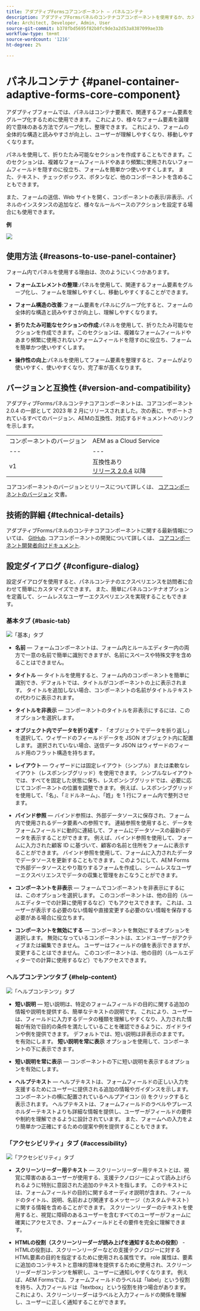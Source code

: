 ```yaml
---
title: アダプティブFormsコアコンポーネント — パネルコンテナ
description: アダプティブFormsパネルのコンテナコアコンポーネントを使用するか、カスタマイズします。
role: Architect, Developer, Admin, User
source-git-commit: b378fbd5695f82b8fc9de3a2d53a8387099ae33b
workflow-type: tm+mt
source-wordcount: '1216'
ht-degree: 2%

---
```



# パネルコンテナ {#panel-container-adaptive-forms-core-component}

アダプティブフォームでは、パネルはコンテナ要素で、関連するフォーム要素をグループ化するために使用できます。 これにより、様々なフォーム要素を論理的で意味のある方法でグループ化し、整理できます。 これにより、フォームの全体的な構造と読みやすさが向上し、ユーザーが理解しやすくなり、移動しやすくなります。

パネルを使用して、折りたたみ可能なセクションを作成することもできます。このセクションは、複雑なフォームフィールドやあまり頻繁に使用されないフォームフィールドを隠すのに役立ち、フォームを簡単かつ使いやすくします。 また、テキスト、チェックボックス、ボタンなど、他のコンポーネントを含めることもできます。

また、フォームの送信、Web サイトを開く、コンポーネントの表示/非表示、パネルのインスタンスの追加など、様々なルールベースのアクションを設定する場合にも使用できます。

**例**

![](/help/adaptive-forms/assets/panel-container.png)

## 使用方法 {#reasons-to-use-panel-container}

フォーム内でパネルを使用する理由は、次のようにいくつかあります。

* **フォームエレメントの整理**:パネルを使用して、関連するフォーム要素をグループ化し、フォームを理解しやすくし、移動しやすくすることができます。

* **フォーム構造の改善**:フォーム要素をパネルにグループ化すると、フォームの全体的な構造と読みやすさが向上し、理解しやすくなります。

* **折りたたみ可能なセクションの作成**:パネルを使用して、折りたたみ可能なセクションを作成できます。このセクションは、複雑なフォームフィールドやあまり頻繁に使用されないフォームフィールドを隠すのに役立ち、フォームを簡単かつ使いやすくします。

* **操作性の向上**:パネルを使用してフォーム要素を整理すると、フォームがより使いやすく、使いやすくなり、完了率が高くなります。

## バージョンと互換性 {#version-and-compatibility}

アダプティブFormsパネルコンテナコアコンポーネントは、コアコンポーネント 2.0.4 の一部として 2023 年 2 月にリリースされました。次の表に、サポートされているすべてのバージョン、AEMの互換性、対応するドキュメントへのリンクを示します。

|  |  |
|---|---|
| コンポーネントのバージョン | AEM as a Cloud Service |
| --- | --- |
| v1 | 互換性あり<br>[リリース 2.0.4](/help/versions.md) 以降 | 互換性あり | 互換性あり |

コアコンポーネントのバージョンとリリースについて詳しくは、 [コアコンポーネントのバージョン](/help/versions.md) 文書。

<!-- ## Sample Component Output {#sample-component-output}

To experience the Accordion Component as well as see examples of its configuration options as well as HTML and JSON output, visit the [Component Library](https://adobe.com/go/aem_cmp_library_accordion). -->

## 技術的詳細 {#technical-details}

アダプティブFormsパネルのコンテナコアコンポーネントに関する最新情報については、 [GitHub](https://github.com/adobe/aem-core-forms-components/tree/master/ui.af.apps/src/main/content/jcr_root/apps/core/fd/components/form/panelcontainer/v1/panelcontainer). コアコンポーネントの開発について詳しくは、 [コアコンポーネント開発者向けドキュメント](/help/developing/overview.md).

## 設定ダイアログ {#configure-dialog}

設定ダイアログを使用すると、パネルコンテナのエクスペリエンスを訪問者に合わせて簡単にカスタマイズできます。 また、簡単にパネルコンテナオプションを定義して、シームレスなユーザーエクスペリエンスを実現することもできます。

### 基本タブ {#basic-tab}

![「基本」タブ](/help/adaptive-forms/assets/panelcontainer_basictab.png)

* **名前**  — フォームコンポーネントは、フォーム内とルールエディター内の両方で一意の名前で簡単に識別できますが、名前にスペースや特殊文字を含めることはできません。

* **タイトル**  — タイトルを使用すると、フォーム内のコンポーネントを簡単に識別でき、デフォルトでは、タイトルがコンポーネントの上に表示されます。 タイトルを追加しない場合、コンポーネントの名前がタイトルテキストの代わりに表示されます。

* **タイトルを非表示**  — コンポーネントのタイトルを非表示にするには、このオプションを選択します。

* **オブジェクト内でデータを折り返す** - 「オブジェクトでデータを折り返し」を選択して、ウィザードのフィールドデータを JSON オブジェクト内に配置します。 選択されていない場合、送信データ JSON はウィザードのフィールド用のフラット構造を持ちます。

* **レイアウト**  — ウィザードには固定レイアウト（シンプル）または柔軟なレイアウト（レスポンシブグリッド）を使用できます。 シンプルなレイアウトでは、すべてを固定した状態に保ち、レスポンシブグリッドでは、必要に応じてコンポーネントの位置を調整できます。 例えば、レスポンシブグリッドを使用して、「名」、「ミドルネーム」、「姓」を 1 行にフォーム内で整列させます。

* **バインド参照**  — バインド参照は、外部データソースに保存され、フォーム内で使用されるデータ要素への参照です。 連結参照を使用すると、データをフォームフィールドに動的に連結して、フォームにデータソースの最新のデータを表示することができます。 例えば、バインド参照を使用して、フォームに入力された顧客 ID に基づいて、顧客の名前と住所をフォームに表示することができます。 バインド参照を使用して、フォームに入力されたデータでデータソースを更新することもできます。 このようにして、AEM Formsで外部データソースとやり取りするフォームを作成し、シームレスなユーザーエクスペリエンスでデータの収集と管理をおこなうことができます。
* **コンポーネントを非表示**  — フォームでコンポーネントを非表示にするには、このオプションを選択します。 このコンポーネントは、他の目的（ルールエディターでの計算に使用するなど）でもアクセスできます。 これは、ユーザーが表示する必要のない情報や直接変更する必要のない情報を保存する必要がある場合に役立ちます。
* **コンポーネントを無効にする**  — コンポーネントを無効にするオプションを選択します。 無効になっているコンポーネントは、エンドユーザーがアクティブまたは編集できません。 ユーザーはフィールドの値を表示できますが、変更することはできません。 このコンポーネントは、他の目的（ルールエディターでの計算に使用するなど）でもアクセスできます。

### ヘルプコンテンツタブ {#help-content}

![「ヘルプコンテンツ」タブ](/help/adaptive-forms/assets/panelcontainer_helptab.png)

* **短い説明**  — 短い説明は、特定のフォームフィールドの目的に関する追加の情報や説明を提供する、簡単なテキストの説明です。 これにより、ユーザーは、フィールドに入力するデータの種類を理解しやすくなり、入力された情報が有効で目的の条件を満たしていることを確認できるように、ガイドラインや例を提供できます。 デフォルトでは、短い説明は非表示のままです。 を有効にします。 **短い説明を常に表示** オプションを使用して、コンポーネントの下に表示できます。

* **短い説明を常に表示**  — コンポーネントの下に短い説明を表示するオプションを有効にします。

* **ヘルプテキスト**  — ヘルプテキストは、フォームフィールドの正しい入力を支援するためにユーザーに提供される追加の情報やガイダンスを示します。 コンポーネントの横に配置されているヘルプアイコン (i) をクリックすると表示されます。 ヘルプテキストは、フォームフィールドのラベルやプレースホルダーテキストよりも詳細な情報を提供し、ユーザーがフィールドの要件や制約を理解できるように設計されています。 また、フォームへの入力をより簡単かつ正確にするための提案や例を提供することもできます。

### 「アクセシビリティ」タブ {#accessibility}

![「アクセシビリティ」タブ](/help/adaptive-forms/assets/panelcontainer_accessibilitytab.png)

* **スクリーンリーダー用テキスト**  — スクリーンリーダー用テキストとは、視覚に障害のあるユーザーが使用する、支援テクノロジーによって読み上げられるように特別に意図された追加のテキストを指します。 このテキストには、フォームフィールドの目的に関するオーディオ説明が含まれ、フィールドのタイトル、説明、名前および関連するメッセージ（カスタムテキスト）に関する情報を含めることができます。 スクリーンリーダーのテキストを使用すると、視覚に障碍のあるユーザーを含むすべてのユーザーがフォームに確実にアクセスでき、フォームフィールドとその要件を完全に理解できます。

* **HTMLの役割（スクリーンリーダーが読み上げを通知するための役割）** -HTMLの役割は、スクリーンリーダーなどの支援テクノロジーに対するHTML要素の目的を指定するために使用される属性です。 role 属性は、要素に追加のコンテキストと意味的意味を提供するために使用され、スクリーンリーダーがコンテンツを解釈し、ユーザーに通知しやすくなります。 例えば、AEM Formsでは、フォームフィールドのラベルは「label」という役割を持ち、入力フィールドは「textbox」という役割を持つ場合があります。 これにより、スクリーンリーダーはラベルと入力フィールドの関係を理解し、ユーザーに正しく通知することができます。




